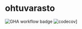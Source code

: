 # ohtuvarasto

![GHA workflow badge](https://github.com/immone/ohtuvarasto/workflows/CI/badge.svg)
![codecov](https://codecov.io/gh/immone/ohtuvarasto/branch/main/graph/badge.svg?token=MIYY5DCW6Y)]
